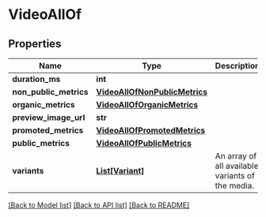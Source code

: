 # VideoAllOf


## Properties
Name | Type | Description | Notes
------------ | ------------- | ------------- | -------------
**duration_ms** | **int** |  | [optional] 
**non_public_metrics** | [**VideoAllOfNonPublicMetrics**](VideoAllOfNonPublicMetrics.md) |  | [optional] 
**organic_metrics** | [**VideoAllOfOrganicMetrics**](VideoAllOfOrganicMetrics.md) |  | [optional] 
**preview_image_url** | **str** |  | [optional] 
**promoted_metrics** | [**VideoAllOfPromotedMetrics**](VideoAllOfPromotedMetrics.md) |  | [optional] 
**public_metrics** | [**VideoAllOfPublicMetrics**](VideoAllOfPublicMetrics.md) |  | [optional] 
**variants** | [**List[Variant]**](Variant.md) | An array of all available variants of the media. | [optional] 

[[Back to Model list]](../README.md#documentation-for-models) [[Back to API list]](../README.md#documentation-for-api-endpoints) [[Back to README]](../README.md)


